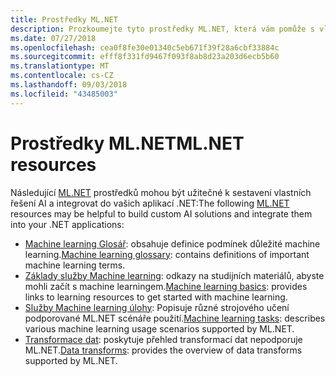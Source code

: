 ```yaml
---
title: Prostředky ML.NET
description: Prozkoumejte tyto prostředky ML.NET, která vám pomůže s vlastní vytvoření řešení AI a integraci do svých aplikací .NET.
ms.date: 07/27/2018
ms.openlocfilehash: cea0f8fe30e01340c5eb671f39f28a6cbf33884c
ms.sourcegitcommit: efff8f331fd9467f093f8ab8d23a203d6ecb5b60
ms.translationtype: MT
ms.contentlocale: cs-CZ
ms.lasthandoff: 09/03/2018
ms.locfileid: "43485003"
---
```

# <a name="mlnet-resources"></a><span data-ttu-id="b5fa9-103">Prostředky ML.NET</span><span class="sxs-lookup"><span data-stu-id="b5fa9-103">ML.NET resources</span></span>

<span data-ttu-id="b5fa9-104">Následující [ML.NET](../index.md) prostředků mohou být užitečné k sestavení vlastních řešení AI a integrovat do vašich aplikací .NET:</span><span class="sxs-lookup"><span data-stu-id="b5fa9-104">The following  [ML.NET](../index.md) resources may be helpful to build custom AI solutions and integrate them into your .NET applications:</span></span>

- <span data-ttu-id="b5fa9-105">[Machine learning Glosář](glossary.md): obsahuje definice podmínek důležité machine learning.</span><span class="sxs-lookup"><span data-stu-id="b5fa9-105">[Machine learning glossary](glossary.md): contains definitions of important machine learning terms.</span></span>
- <span data-ttu-id="b5fa9-106">[Základy služby Machine learning](basics.md): odkazy na studijních materiálů, abyste mohli začít s machine learningem.</span><span class="sxs-lookup"><span data-stu-id="b5fa9-106">[Machine learning basics](basics.md): provides links to learning resources to get started with machine learning.</span></span>
- <span data-ttu-id="b5fa9-107">[Služby Machine learning úlohy](tasks.md): Popisuje různé strojového učení podporované ML.NET scénáře použití.</span><span class="sxs-lookup"><span data-stu-id="b5fa9-107">[Machine learning tasks](tasks.md): describes various machine learning usage scenarios supported by ML.NET.</span></span>
- <span data-ttu-id="b5fa9-108">[Transformace dat](transforms.md): poskytuje přehled transformací dat nepodporuje ML.NET.</span><span class="sxs-lookup"><span data-stu-id="b5fa9-108">[Data transforms](transforms.md): provides the overview of data transforms supported by ML.NET.</span></span>
